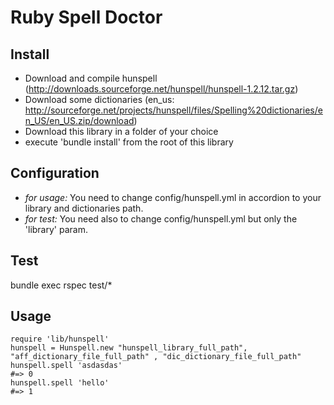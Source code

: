 Ruby Spell Doctor
============

Install
-------

* Download and compile hunspell (http://downloads.sourceforge.net/hunspell/hunspell-1.2.12.tar.gz)
* Download some dictionaries (en_us: http://sourceforge.net/projects/hunspell/files/Spelling%20dictionaries/en_US/en_US.zip/download)
* Download this library in a folder of your choice
* execute 'bundle install' from the root of this library

Configuration
-------------

* *for usage:* You need to change config/hunspell.yml in accordion to your library and dictionaries path.
* *for test:*  You need also to change config/hunspell.yml but only the 'library' param.

Test
----

bundle exec rspec test/*

Usage
-----

    require 'lib/hunspell'
    hunspell = Hunspell.new "hunspell_library_full_path", "aff_dictionary_file_full_path" , "dic_dictionary_file_full_path"
    hunspell.spell 'asdasdas' 
    #=> 0 
    hunspell.spell 'hello'
    #=> 1


